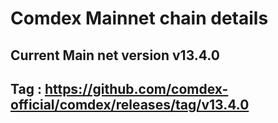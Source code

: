 # Comdex Mainnet chain details

## Current Main net version v13.4.0
## Tag : https://github.com/comdex-official/comdex/releases/tag/v13.4.0
